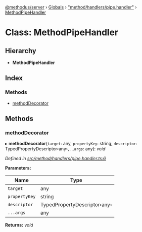 [@methodus/server](../README.md) › [Globals](../globals.md) › ["method/handlers/pipe.handler"](../modules/_method_handlers_pipe_handler_.md) › [MethodPipeHandler](_method_handlers_pipe_handler_.methodpipehandler.md)

# Class: MethodPipeHandler

## Hierarchy

* **MethodPipeHandler**

## Index

### Methods

* [methodDecorator](_method_handlers_pipe_handler_.methodpipehandler.md#methoddecorator)

## Methods

###  methodDecorator

▸ **methodDecorator**(`target`: any, `propertyKey`: string, `descriptor`: TypedPropertyDescriptor‹any›, ...`args`: any): *void*

*Defined in [src/method/handlers/pipe.handler.ts:6](https://github.com/nodulusteam/methodus.dev/blob/0650919/modules/platform/server/src/method/handlers/pipe.handler.ts#L6)*

**Parameters:**

Name | Type |
------ | ------ |
`target` | any |
`propertyKey` | string |
`descriptor` | TypedPropertyDescriptor‹any› |
`...args` | any |

**Returns:** *void*
